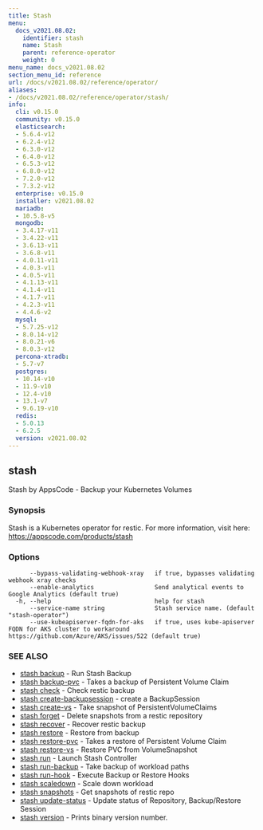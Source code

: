 ```yaml
---
title: Stash
menu:
  docs_v2021.08.02:
    identifier: stash
    name: Stash
    parent: reference-operator
    weight: 0
menu_name: docs_v2021.08.02
section_menu_id: reference
url: /docs/v2021.08.02/reference/operator/
aliases:
- /docs/v2021.08.02/reference/operator/stash/
info:
  cli: v0.15.0
  community: v0.15.0
  elasticsearch:
  - 5.6.4-v12
  - 6.2.4-v12
  - 6.3.0-v12
  - 6.4.0-v12
  - 6.5.3-v12
  - 6.8.0-v12
  - 7.2.0-v12
  - 7.3.2-v12
  enterprise: v0.15.0
  installer: v2021.08.02
  mariadb:
  - 10.5.8-v5
  mongodb:
  - 3.4.17-v11
  - 3.4.22-v11
  - 3.6.13-v11
  - 3.6.8-v11
  - 4.0.11-v11
  - 4.0.3-v11
  - 4.0.5-v11
  - 4.1.13-v11
  - 4.1.4-v11
  - 4.1.7-v11
  - 4.2.3-v11
  - 4.4.6-v2
  mysql:
  - 5.7.25-v12
  - 8.0.14-v12
  - 8.0.21-v6
  - 8.0.3-v12
  percona-xtradb:
  - 5.7-v7
  postgres:
  - 10.14-v10
  - 11.9-v10
  - 12.4-v10
  - 13.1-v7
  - 9.6.19-v10
  redis:
  - 5.0.13
  - 6.2.5
  version: v2021.08.02
---
```


## stash

Stash by AppsCode - Backup your Kubernetes Volumes

### Synopsis

Stash is a Kubernetes operator for restic. For more information, visit here: https://appscode.com/products/stash

### Options

```
      --bypass-validating-webhook-xray   if true, bypasses validating webhook xray checks
      --enable-analytics                 Send analytical events to Google Analytics (default true)
  -h, --help                             help for stash
      --service-name string              Stash service name. (default "stash-operator")
      --use-kubeapiserver-fqdn-for-aks   if true, uses kube-apiserver FQDN for AKS cluster to workaround https://github.com/Azure/AKS/issues/522 (default true)
```

### SEE ALSO

* [stash backup](/docs/v2021.08.02/reference/operator/stash_backup)	 - Run Stash Backup
* [stash backup-pvc](/docs/v2021.08.02/reference/operator/stash_backup-pvc)	 - Takes a backup of Persistent Volume Claim
* [stash check](/docs/v2021.08.02/reference/operator/stash_check)	 - Check restic backup
* [stash create-backupsession](/docs/v2021.08.02/reference/operator/stash_create-backupsession)	 - create a BackupSession
* [stash create-vs](/docs/v2021.08.02/reference/operator/stash_create-vs)	 - Take snapshot of PersistentVolumeClaims
* [stash forget](/docs/v2021.08.02/reference/operator/stash_forget)	 - Delete snapshots from a restic repository
* [stash recover](/docs/v2021.08.02/reference/operator/stash_recover)	 - Recover restic backup
* [stash restore](/docs/v2021.08.02/reference/operator/stash_restore)	 - Restore from backup
* [stash restore-pvc](/docs/v2021.08.02/reference/operator/stash_restore-pvc)	 - Takes a restore of Persistent Volume Claim
* [stash restore-vs](/docs/v2021.08.02/reference/operator/stash_restore-vs)	 - Restore PVC from VolumeSnapshot
* [stash run](/docs/v2021.08.02/reference/operator/stash_run)	 - Launch Stash Controller
* [stash run-backup](/docs/v2021.08.02/reference/operator/stash_run-backup)	 - Take backup of workload paths
* [stash run-hook](/docs/v2021.08.02/reference/operator/stash_run-hook)	 - Execute Backup or Restore Hooks
* [stash scaledown](/docs/v2021.08.02/reference/operator/stash_scaledown)	 - Scale down workload
* [stash snapshots](/docs/v2021.08.02/reference/operator/stash_snapshots)	 - Get snapshots of restic repo
* [stash update-status](/docs/v2021.08.02/reference/operator/stash_update-status)	 - Update status of Repository, Backup/Restore Session
* [stash version](/docs/v2021.08.02/reference/operator/stash_version)	 - Prints binary version number.

